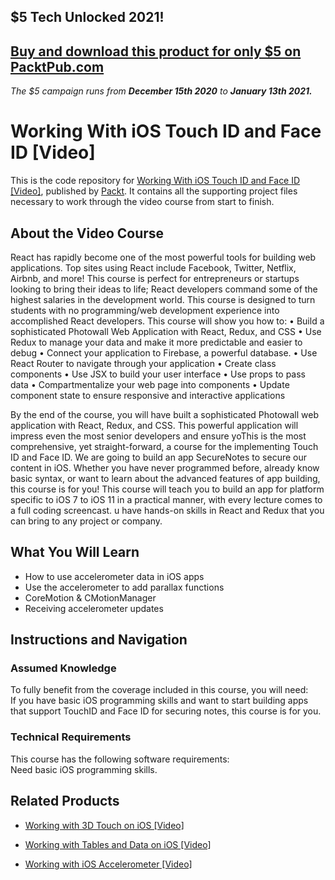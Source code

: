 ## $5 Tech Unlocked 2021!
[Buy and download this product for only $5 on PacktPub.com](https://www.packtpub.com/)
-----
*The $5 campaign         runs from __December 15th 2020__ to __January 13th 2021.__*

# Working With iOS Touch ID and Face ID [Video]
This is the code repository for [Working With iOS Touch ID and Face ID [Video]](https://www.packtpub.com/application-development/working-ios-touch-id-and-face-id-video?utm_source=github&utm_medium=repository&utm_campaign=9781789955538), published by [Packt](https://www.packtpub.com/?utm_source=github). It contains all the supporting project files necessary to work through the video course from start to finish.
## About the Video Course
React has rapidly become one of the most powerful tools for building web applications. Top sites using React include Facebook, Twitter, Netflix, Airbnb, and more! This course is perfect for entrepreneurs or startups looking to bring their ideas to life; React developers command some of the highest salaries in the development world. This course is designed to turn students with no programming/web development experience into accomplished React developers.
This course will show you how to:
• Build a sophisticated Photowall Web Application with React, Redux, and CSS
• Use Redux to manage your data and make it more predictable and easier to debug
• Connect your application to Firebase, a powerful database.
• Use React Router to navigate through your application
• Create class components
• Use JSX to build your user interface
• Use props to pass data
• Compartmentalize your web page into components
• Update component state to ensure responsive and interactive applications

By the end of the course, you will have built a sophisticated Photowall web application with React, Redux, and CSS. This powerful application will impress even the most senior developers and ensure yoThis is the most comprehensive, yet straight-forward, a course for the implementing Touch ID and Face ID. We are going to build an app SecureNotes to secure our content in iOS. Whether you have never programmed before, already know basic syntax, or want to learn about the advanced features of app building, this course is for you! 
This course will teach you to build an app for platform specific to iOS 7 to iOS 11 in a practical manner, with every lecture comes to a full coding screencast. u have hands-on skills in React and Redux that you can bring to any project or company.

<H2>What You Will Learn</H2>
<DIV class=book-info-will-learn-text>
<UL>
<LI>How to use accelerometer data in iOS apps 
<LI>Use the accelerometer to add parallax functions 
<LI>CoreMotion &amp; CMotionManager 
<LI>Receiving accelerometer updates </LI></UL></DIV>

## Instructions and Navigation
### Assumed Knowledge
To fully benefit from the coverage included in this course, you will need:<br/>
If you have basic iOS programming skills and want to start building apps that support TouchID and Face ID for securing notes, this course is for you.
### Technical Requirements
This course has the following software requirements:<br/>
Need basic iOS programming skills.

## Related Products
* [Working with 3D Touch on iOS [Video]](https://www.packtpub.com/application-development/working-3d-touch-ios-video?utm_source=github&utm_medium=repository&utm_campaign=9781789952001)

* [Working with Tables and Data on iOS [Video]](https://www.packtpub.com/application-development/working-tables-and-data-ios-video?utm_source=github&utm_medium=repository&utm_campaign=9781789801972)

* [Working with iOS Accelerometer [Video]](https://www.packtpub.com/application-development/working-ios-accelerometer-video?utm_source=github&utm_medium=repository&utm_campaign=9781789955095)
